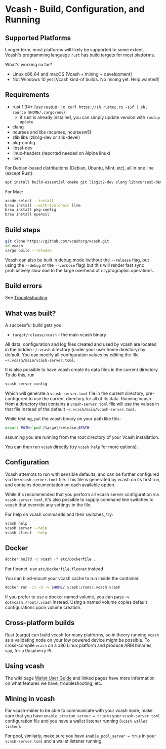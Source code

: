 # Vcash - Build, Configuration, and Running

## Supported Platforms

Longer term, most platforms will likely be supported to some extent.
Vcash's programming language `rust` has build targets for most platforms.

What's working so far?

* Linux x86\_64 and macOS [Vcash + mining + development]
* Not Windows 10 yet [Vcash kind-of builds. No mining yet. Help wanted!]

## Requirements

* rust 1.34+ (use [rustup]((https://www.rustup.rs/))- i.e. `curl https://sh.rustup.rs -sSf | sh; source $HOME/.cargo/env`)
  * if rust is already installed, you can simply update version with `rustup update`
* clang
* ncurses and libs (ncurses, ncursesw5)
* zlib libs (zlib1g-dev or zlib-devel)
* pkg-config
* libssl-dev
* linux-headers (reported needed on Alpine linux)
* llvm

For Debian-based distributions (Debian, Ubuntu, Mint, etc), all in one line (except Rust):

```sh
apt install build-essential cmake git libgit2-dev clang libncurses5-dev libncursesw5-dev zlib1g-dev pkg-config libssl-dev llvm
```

For Mac:

```sh
xcode-select --install
brew install --with-toolchain llvm
brew install pkg-config
brew install openssl
```

## Build steps

```sh
git clone https://github.com/vcashorg/vcash.git
cd vcash
cargo build --release
```

Vcash can also be built in debug mode (without the `--release` flag, but using the `--debug` or the `--verbose` flag) but this will render fast sync prohibitively slow due to the large overhead of cryptographic operations.

## Build errors

See [Troubleshooting](https://github.com/mimblewimble/docs/wiki/Troubleshooting)

## What was built?

A successful build gets you:

* `target/release/vcash` - the main vcash binary

All data, configuration and log files created and used by vcash are located in the hidden
`~/.vcash` directory (under your user home directory) by default. You can modify all configuration
values by editing the file `~/.vcash/main/vcash-server.toml`.

It is also possible to have vcash create its data files in the current directory. To do this, run

```sh
vcash server config
```

Which will generate a `vcash-server.toml` file in the current directory, pre-configured to use
the current directory for all of its data. Running vcash from a directory that contains a
`vcash-server.toml` file will use the values in that file instead of the default
`~/.vcash/main/vcash-server.toml`.

While testing, put the vcash binary on your path like this:

```sh
export PATH=`pwd`/target/release:$PATH
```

assuming you are running from the root directory of your Vcash installation.

You can then run `vcash` directly (try `vcash help` for more options).

## Configuration

Vcash attempts to run with sensible defaults, and can be further configured via
the `vcash-server.toml` file. This file is generated by vcash on its first run, and
contains documentation on each available option.

While it's recommended that you perform all vcash server configuration via
`vcash-server.toml`, it's also possible to supply command line switches to vcash that
override any settings in the file.

For help on vcash commands and their switches, try:

```sh
vcash help
vcash server --help
vcash client --help
```

## Docker

```sh
docker build -t vcash -f etc/Dockerfile .
```
For floonet, use `etc/Dockerfile.floonet` instead

You can bind-mount your vcash cache to run inside the container.

```sh
docker run -it -d -v $HOME/.vcash:/root/.vcash vcash
```
If you prefer to use a docker named volume, you can pass `-v dotvcash:/root/.vcash` instead.
Using a named volume copies default configurations upon volume creation.

## Cross-platform builds

Rust (cargo) can build vcash for many platforms, so in theory running `vcash`
as a validating node on your low powered device might be possible.
To cross-compile `vcash` on a x86 Linux platform and produce ARM binaries,
say, for a Raspberry Pi.

## Using vcash

The wiki page [Wallet User Guide](https://github.com/mimblewimble/docs/wiki/Wallet-User-Guide)
and linked pages have more information on what features we have,
troubleshooting, etc.

## Mining in vcash

For vcash-miner to be able to communicate with your vcash node, make sure that you have `enable_stratum_server = true`
in your `vcash-server.toml` configuration file and you have a wallet listener running (`vcash wallet listen`).

For pool, similarly, make sure you have `enable_pool_server = true` in your `vcash-server.toml` and a wallet listener running.
